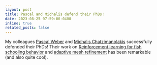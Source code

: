 ```yaml
---
layout: post
title: Pascal and Michalis defend their PhDs!
date: 2023-08-25 07:59:00-0400
inline: true
related_posts: false
---
```


My colleagues [Pascal Weber](https://www.cse-lab.ethz.ch/member/pascal-weber/) and [Michalis Chatzimanolakis](https://www.cse-lab.ethz.ch/member/michalis-chatzimanolakis/) successfully defended their PhDs! Their work on [Reinforcement learning for fish schooling behavior](https://arxiv.org/abs/2305.10548) and [adaptive mesh refinement](https://arxiv.org/abs/2206.07345) has been remarkable (and also quite cool).
